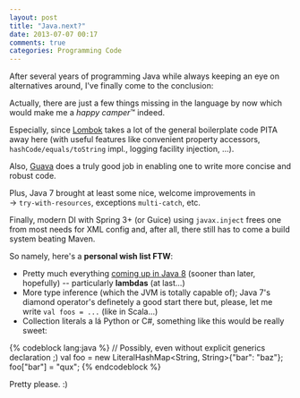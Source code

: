 ```yaml
---
layout: post
title: "Java.next?"
date: 2013-07-07 00:17
comments: true
categories: Programming Code
---
```


After several years of programming Java while always keeping an eye on alternatives around, I've finally come to the conclusion: 

Actually, there are just a few things missing in the language by now which would make me a *happy camper*&#8482; indeed.

Especially, since [Lombok](http://projectlombok.org/) takes a lot of the general boilerplate code PITA away here (with useful features like convenient property accessors, `hashCode/equals/toString` impl., logging facility injection, ...).

Also, [Guava](https://code.google.com/p/guava-libraries/wiki/GuavaExplained) does a truly good job in enabling one to write more concise and robust code.

Plus, Java 7 brought at least some nice, welcome improvements in<br>
&rarr; `try-with-resources`, exceptions `multi-catch`, etc.

Finally, modern DI with Spring 3+ (or Guice) using `javax.inject` frees one from most needs for XML config and, after all, there still has to come a build system beating Maven.

So namely, here's a **personal wish list FTW**:

 * Pretty much everything [coming up in Java 8](http://www.techempower.com/blog/2013/03/26/everything-about-java-8/) (sooner than later, hopefully) -- particularly **lambdas** (at last...)
 * More type inference (which the JVM is totally capable of); Java 7's diamond operator's definetely a good start there but, please, let me write `val foos = ...` (like in Scala...)
 * Collection literals a lá Python or C#, something like this would be really sweet:

{% codeblock lang:java %}
     // Possibly, even without explicit generics declaration ;)
     val foo = new LiteralHashMap<String, String>{"bar": "baz"};
     foo["bar"] = "qux";
{% endcodeblock %}

Pretty please. :)
